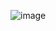 ![image](https://github.com/jorenverdegem/Linefollower/assets/146443076/1732449d-130b-426b-9d83-a22a52128ba5)

